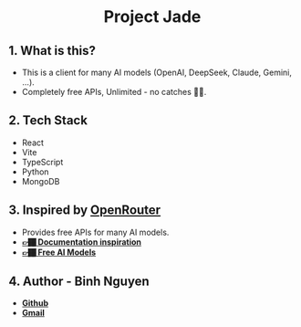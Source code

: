 <h1 align="center"> Project Jade </h1>

## 1. What is this?
- This is a client for many AI models (OpenAI, DeepSeek, Claude, Gemini, ...).
- Completely free APIs, Unlimited - no catches ✌🏾.

## 2. Tech Stack
- React
- Vite
- TypeScript
- Python
- MongoDB

## 3. Inspired by [OpenRouter](https://openrouter.ai/)
- Provides free APIs for many AI models.
- **[👉🏾 Documentation inspiration](https://openrouter.ai/docs/)**
- **[👉🏾 Free AI Models](https://openrouter.ai/models)**

## 4. Author - Binh Nguyen
- **[Github](https://github.com/binhnguyen00)**
- **[Gmail](mailto:jackjack2000.kahp@gmail.com)**
